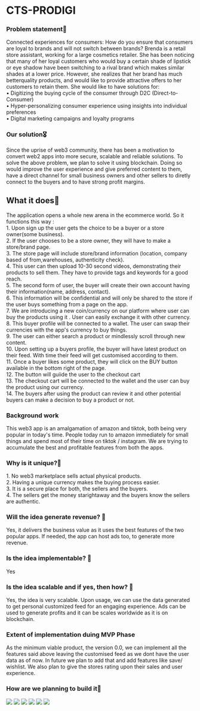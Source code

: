 <h1>CTS-PRODIGI </h1>
<h3> Problem statement🌠 </h3>
Connected experiences for consumers: How do you ensure that consumers are loyal to brands and will not switch between brands? Brenda is a retail store assistant, working for a large cosmetics retailer. She has been noticing that many of her loyal customers who would buy a certain shade of lipstick or eye shadow have been switching to a rival brand which makes similar shades at a lower price. However, she realizes that her brand has much betterquality products, and would like to provide attractive offers to her customers to retain them. She would like to have solutions for:   <br>
• Digitizing the buying cycle of the consumer through D2C (Direct-to-Consumer) <br>
• Hyper-personalizing consumer experience using insights into individual preferences <Br> 
• Digital marketing campaigns and loyalty programs<br>

<h3> Our solution🎖</h3>

Since the uprise of web3 community, there has been a motivation to convert web2 apps into more secure, scalable and reliable solutions. To solve the above problem, we plan to solve it using blockchain. Doing so would improve the user experience and give preferred content to them, have a direct channel for small business owners and other sellers to diretly connect to the buyers and to have strong profit margins.

<h2>What it does🚀</h2>
The application opens a whole new arena in the ecommerce world. So it functions this way : <br>
1. Upon sign up the user gets the choice to be a buyer or a store owner(some business).<br>
2. If the user chooses to be a store owner, they will have to make a store/brand page.<br>
3. The store page will include store/brand information (location, company based of from,warehouses, authenticity check).<br>
4. This user can then upload 10-30 second videos, demonstrating their products to sell them. They have to provide tags and keywords for a good reach.<br>
5. The second form of user, the buyer will create their own account having their information(name, address, contact).<br>
6. This information will be confidential and will only be shared to the store if the user buys something from a page on the app.<br>
7. We are introducing a new coin/currency on our platform where user can buy the products using it . User can easily exchange it with other currency. <br>
8. This buyer profile will be connected to a wallet. The user can swap their currencies with the app's currency to buy things.<br>
9. The user can either search a product or mindlessly scroll through new content. <br>
10. Upon setting up a buyers profile, the buyer will have latest product on their feed. With time their feed will get customised according to them.<br>
11. Once a buyer likes some product, they will click on the BUY button available in the bottom right of the page. <br> 
12. The button will guiide the user to the checkout cart<br>
13. The checkout cart will be connected to the wallet and the user can buy the product using our currency.<br>
14. The buyers after using the product can review it and other potential buyers can make a decision to buy a product or not.<br>

<h3> Background work </h3>
This web3 app is an amalgamation of amazon and tiktok, both being very popular in today's time. People today run to amazon immediately for small things and spend most of their time on tiktok / instagram. We are trying to accumulate the best and profitable features from both the apps. <br> 

<h3> Why is it unique?🎉 </h3>
1. No web3 marketplace sells actual physical products.<br>
2. Having a unique currency makes the buying process easier.<br>
3. It is a secure place for both, the sellers and the buyers.<br>
4. The sellers get the money starightaway and the buyers know the sellers are authentic.<br>

<h3> Will the idea generate revenue? 🔴</h3>
Yes, it delivers the business value as it uses the best features of the two popular apps. If needed, the app can host ads too, to generate more revenue.<br>
  
<h3> Is the idea implementable? 🔴</h3>
Yes
  
<h3> Is the idea scalable and if yes, then how? 🔴</h3>
Yes, the idea is very scalable. Upon usage, we can use the data generated to get personal customized feed for an engaging experience. Ads can be used to generate profits and it can be scales worldwide as it is on blockchain. <br>

<h3> Extent of implementation duing MVP Phase </h3>
As the minimum viable product, the version 0.0, we can implement all the features said above leaving the customised feed as we dont have the user data as of now. In future we plan to add that and add features like save/ wishlist. We also plan to give the stores rating upon their sales and user experience.
<br>

<h3>How are we planning to build it🔨</h3>
<img src = https://img.shields.io/badge/-next.js-blue>
<img src = https://img.shields.io/badge/-moralis-9cf>
<img src = https://img.shields.io/badge/-solidity-ff69b4>
<img src = https://img.shields.io/badge/-tailwindcss-yellow>
<img src = https://img.shields.io/badge/-netlify-yellowgreen>
<img src = https://img.shields.io/badge/-infura-critical>
